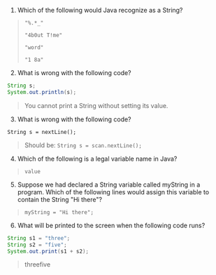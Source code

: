 1. Which of the following would Java recognize as a String?

> `"%.*_"`
>
> `"4b0ut T!me"`
>
> `"word"`
>
> `"1 8a"`

2. What is wrong with the following code?

```java
String s;
System.out.println(s);
```

> You cannot print a String without setting its value.

3. What is wrong with the following code?

`String s = nextLine();`

> Should be: `String s = scan.nextLine();`

4. Which of the following is a legal variable name in Java?

> `value`

5. Suppose we had declared a String variable called myString in a program. Which of the following lines would assign this variable to contain the String "Hi there"? 

> `myString = "Hi there";`

6. What will be printed to the screen when the following code runs?

```java
String s1 = "three";
String s2 = "five";
System.out.print(s1 + s2);
```

> threefive